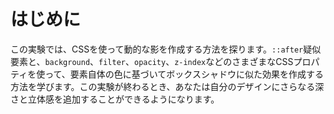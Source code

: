 # はじめに

この実験では、CSSを使って動的な影を作成する方法を探ります。`::after`疑似要素と、`background`、`filter`、`opacity`、`z-index`などのさまざまなCSSプロパティを使って、要素自体の色に基づいてボックスシャドウに似た効果を作成する方法を学びます。この実験が終わるとき、あなたは自分のデザインにさらなる深さと立体感を追加することができるようになります。
